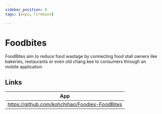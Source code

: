 ```yaml
---
sidebar_position: 6
tags: [expo, firebase]

---
```


# Foodbites

FoodBites aim to reduce food wastage by connecting food stall owners like bakeries, restaurants or even old chang kee to consumers through an mobile application



## Links

| App                                            |
| ---------------------------------------------- |
| https://github.com/kohchihao/Foodies-FoodBites |

